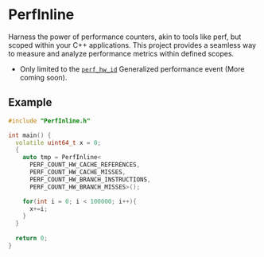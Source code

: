 # PerfInline
Harness the power of performance counters, akin to tools like perf, but scoped within your C++ applications. This project provides a seamless way to measure and analyze performance metrics within defined scopes.
- Only limited to the [`perf_hw_id`](https://sites.uclouvain.be/SystInfo/usr/include/linux/perf_event.h.html) Generalized performance event (More coming soon).

## Example
```cpp
#include "PerfInline.h"

int main() {
  volatile uint64_t x = 0;
  {
    auto tmp = PerfInline<
      PERF_COUNT_HW_CACHE_REFERENCES,
      PERF_COUNT_HW_CACHE_MISSES,
      PERF_COUNT_HW_BRANCH_INSTRUCTIONS,
      PERF_COUNT_HW_BRANCH_MISSES>();

    for(int i = 0; i < 100000; i++){
      x+=i;
    }
  }
  
  return 0;
}
```
